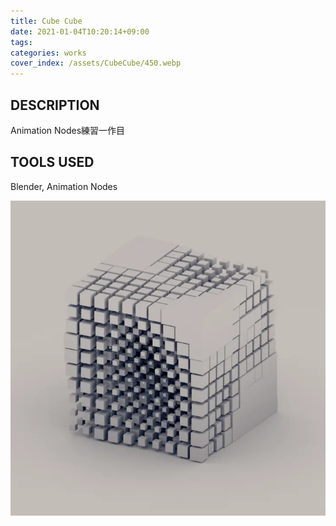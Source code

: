 ```yaml
---
title: Cube Cube
date: 2021-01-04T10:20:14+09:00
tags:
categories: works
cover_index: /assets/CubeCube/450.webp
---
```


## DESCRIPTION
Animation Nodes練習一作目  
<!-- [Github](https://github.com/Magryllia/CubeCube) -->

## TOOLS USED
Blender, Animation Nodes

![](/assets/CubeCube/CubeCube01.webp)